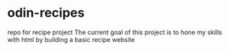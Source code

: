 # odin-recipes
repo for recipe project 
The current goal of this project is to hone my skills with html by building a basic recipe website 